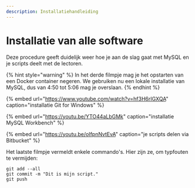 ```yaml
---
description: Installatiehandleiding
---
```


# Installatie van alle software

Deze procedure geeft duidelijk weer hoe je aan de slag gaat met MySQL en je scripts deelt met de lectoren.

{% hint style="warning" %}
In het derde filmpje mag je het opstarten van een Docker container negeren. We gebruiken nu een lokale installatie van MySQL, dus van 4:50 tot 5:06 mag je overslaan.
{% endhint %}

{% embed url="https://www.youtube.com/watch?v=hf3H6rIGXQA" caption="installatie Git for Windows" %}

{% embed url="https://youtu.be/YTO44aLbGMk" caption="installatie MySQL Workbench" %}

{% embed url="https://youtu.be/oIfpnNvtEvA" caption="je scripts delen via Bitbucket" %}

Het laatste filmpje vermeldt enkele commando's. Hier zijn ze, om typfouten te vermijden:

```text
git add --all
git commit -m "Dit is mijn script."
git push
```

